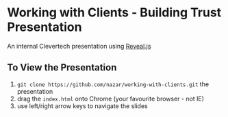 # Working with Clients - Building Trust Presentation

An internal Clevertech presentation using [Reveal.js](https://github.com/hakimel/reveal.js)

## To View the Presentation

1. `git clone https://github.com/nazar/working-with-clients.git` the presentation
2. drag the `index.html` onto Chrome (your favourite browser - not IE)
3. use left/right arrow keys to navigate the slides